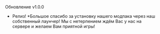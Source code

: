 Обновление v1.0.0 
- Релиз!
*Большое спасибо за установку нашего модпака через наш собственный лаунчер! Мы с нетерпением ждём Вас у нас на сервере и желаем Вам приятной игры!